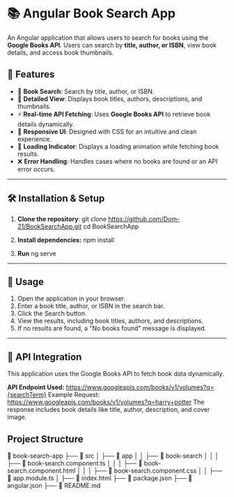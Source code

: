 # 📚 Angular Book Search App

An Angular application that allows users to search for books using the **Google Books API**. Users can search by **title, author, or ISBN**, view book details, and access book thumbnails.

## 🚀 Features
- 🔎 **Book Search**: Search by title, author, or ISBN.
- 📖 **Detailed View**: Displays book titles, authors, descriptions, and thumbnails.
- ⚡ **Real-time API Fetching**: Uses **Google Books API** to retrieve book details dynamically.
- 🎨 **Responsive UI**: Designed with CSS for an intuitive and clean experience.
- 🔄 **Loading Indicator**: Displays a loading animation while fetching book results.
- ❌ **Error Handling**: Handles cases where no books are found or an API error occurs.

---

## 🛠️ Installation & Setup

1. **Clone the repository**:
   git clone https://github.com/Dom-21/BookSearchApp.git
   cd BookSearchApp

2. **Install dependencies:**
   npm install
3. **Run**
   ng serve
---
## 📌 Usage
1. Open the application in your browser.
2. Enter a book title, author, or ISBN in the search bar.
3. Click the Search button.
4. View the results, including book titles, authors, and descriptions.
5. If no results are found, a "No books found" message is displayed.
---
## 🔗 API Integration
This application uses the Google Books API to fetch book data dynamically.

**API Endpoint Used:**
https://www.googleapis.com/books/v1/volumes?q={searchTerm}
Example Request:
https://www.googleapis.com/books/v1/volumes?q=harry+potter
The response includes book details like title, author, description, and cover image.

## Project Structure
📂 book-search-app
 ├── 📁 src
 │   ├── 📁 app
 │   │   ├── 📁 book-search
 │   │   │   ├── 📄 book-search.component.ts
 │   │   │   ├── 📄 book-search.component.html
 │   │   │   ├── 📄 book-search.component.css
 │   │   ├── 📄 app.module.ts
 │   ├── 📄 index.html
 ├── 📄 package.json
 ├── 📄 angular.json
 ├── 📄 README.md
